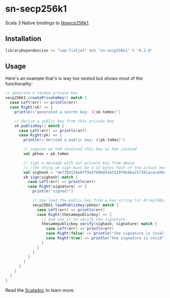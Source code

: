 sn-secp256k1
============

Scala 3 Native bindings to [libsecp256k1](https://github.com/bitcoin-core/secp256k1/).

Installation
------------

```sbt
libraryDependencies += "com.fiatjaf" %%% "sn-secp256k1" % "0.3.0"
```

Usage
-----

Here's an example that's is way too nested but shows most of the functionality:

```scala
// generate a random private key
secp256k1.createPrivateKey() match {
  case Left(err) => println(err)
  case Right(sk) => {
    println(s"generated a secret key: ${sk.toHex}")

    // derive a public key from this private key
    sk.publicKey() match {
      case Left(err) => println(err)
      case Right(pk) => {
        println(s"derived a public key: ${pk.toHex}")

        // suppose we had received this key as hex instead
        val pkhex = pk.toHex

        // sign a message with our private key from above
        // (the thing we sign must be a 32 bytes hash of the actual message)
        val sighash = "de778d128e8ff9a3788b054a5519f0b4ba157381acace96e56337c6e520d2995"
        sk.sign(sighash) match {
          case Left(err) => println(err)
          case Right(signature) => {
            println("signed!")

            // now load the public key from a hex string (or Array[UByte])
            secp256k1.loadPublicKey(pkhex) match {
              case Left(err) => println(err)
              case Right(thesamepublickey) => {
                // and use it to verify the signature
                thesamepublickey.verify(sighash, signature) match {
                  case Left(err) => println(err)
                  case Right(false) => println("the signature is invalid!")
                  case Right(true) => println("the signature is valid")
                }
              }
            }
          }
        }
      }
    }
  }
}
```

Read the [Scaladoc](https://www.javadoc.io/doc/com.fiatjaf/sn-secp256k1_native0.4_3/latest/secp256k1.html) to learn more.
